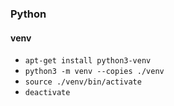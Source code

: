### Python

#### venv
- `apt-get install python3-venv`
- `python3 -m venv --copies ./venv`
- `source ./venv/bin/activate`
- `deactivate`

#### 
